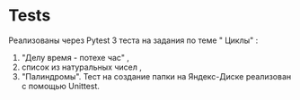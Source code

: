 # Tests
Реализованы через Pytest 3 теста на задания по теме " Циклы" :
  1) "Делу время - потехе час" ,
  2) список из натуральных чисел ,
  3) "Палиндромы".
Тест на создание папки на Яндекс-Диске реализован с помощью Unittest.
